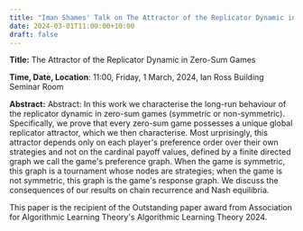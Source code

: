 ```yaml
---
title: "Iman Shames' Talk on The Attractor of the Replicator Dynamic in Zero-Sum Games"
date: 2024-03-01T11:00:00+10:00
draft: false
---
```



__Title:__ The Attractor of the Replicator Dynamic in Zero-Sum Games


__Time, Date, Location__: 11:00, Friday, 1 March, 2024, Ian Ross Building Seminar Room

__Abstract:__ Abstract: In this work we characterise the long-run behaviour of the
replicator dynamic in zero-sum games (symmetric or non-symmetric).
Specifically, we prove that every zero-sum game possesses a unique
global replicator attractor, which we then characterise. Most
urprisingly, this attractor depends only on each player's preference
order over their own strategies and not on the cardinal payoff values,
defined by a finite directed graph we call the game's preference graph.
When the game is symmetric, this graph is a tournament whose nodes are
strategies; when the game is not symmetric, this graph is the game's
response graph. We discuss the consequences of our results on chain
recurrence and Nash equilibria.

This paper is the recipient of the Outstanding paper award from Association
for Algorithmic Learning Theory's Algorithmic Learning Theory 2024.


